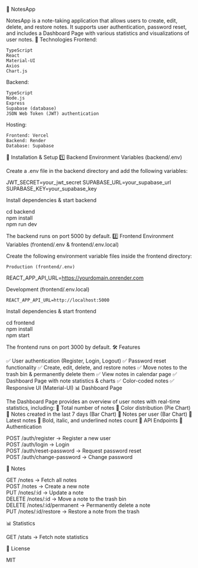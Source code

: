 📒 NotesApp

NotesApp is a note-taking application that allows users to create, edit, delete, and restore notes. It supports user authentication, password reset, and includes a Dashboard Page with various statistics and visualizations of user notes.
🚀 Technologies
Frontend:

    TypeScript
    React
    Material-UI
    Axios
    Chart.js

Backend:

    TypeScript
    Node.js
    Express
    Supabase (database)
    JSON Web Token (JWT) authentication

Hosting:

    Frontend: Vercel
    Backend: Render
    Database: Supabase

🔧 Installation & Setup
1️⃣ Backend
Environment Variables (backend/.env)

Create a .env file in the backend directory and add the following variables:

JWT_SECRET=your_jwt_secret
SUPABASE_URL=your_supabase_url
SUPABASE_KEY=your_supabase_key

Install dependencies & start backend

cd backend  
npm install  
npm run dev  

The backend runs on port 5000 by default.
2️⃣ Frontend
Environment Variables (frontend/.env & frontend/.env.local)

Create the following environment variable files inside the frontend directory:

    Production (frontend/.env)

REACT_APP_API_URL=https://yourdomain.onrender.com

Development (frontend/.env.local)

    REACT_APP_API_URL=http://localhost:5000

Install dependencies & start frontend

cd frontend  
npm install  
npm start  

The frontend runs on port 3000 by default.
🛠 Features


✅ User authentication (Register, Login, Logout)
✅ Password reset functionality
✅ Create, edit, delete, and restore notes
✅ Move notes to the trash bin & permanently delete them
✅ View notes in calendar page
✅ Dashboard Page with note statistics & charts
✅ Color-coded notes
✅ Responsive UI (Material-UI)
📊 Dashboard Page

The Dashboard Page provides an overview of user notes with real-time statistics, including:
📌 Total number of notes
📌 Color distribution (Pie Chart)
📌 Notes created in the last 7 days (Bar Chart)
📌 Notes per user (Bar Chart)
📌 Latest notes
📌 Bold, italic, and underlined notes count
📜 API Endpoints
🔑 Authentication

POST /auth/register         → Register a new user  
POST /auth/login            → Login  
POST /auth/reset-password   → Request password reset  
POST /auth/change-password  → Change password  

📝 Notes

GET    /notes               → Fetch all notes  
POST   /notes               → Create a new note  
PUT    /notes/:id           → Update a note  
DELETE /notes/:id           → Move a note to the trash bin  
DELETE /notes/:id/permanent → Permanently delete a note  
PUT    /notes/:id/restore   → Restore a note from the trash  

📊 Statistics

GET /stats                 → Fetch note statistics  

📜 License

MIT

